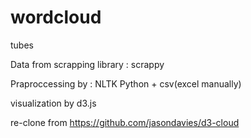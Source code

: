 # wordcloud
tubes

Data from scrapping library : scrappy

Praproccessing by : NLTK Python + csv(excel manually)

visualization by d3.js

re-clone from https://github.com/jasondavies/d3-cloud   
